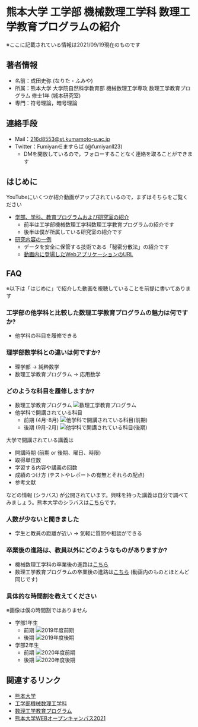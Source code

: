 # 熊本大学 工学部 機械数理工学科 数理工学教育プログラムの紹介

※ここに記載されている情報は2021/09/19現在のものです

## 著者情報

- 名前：成田史弥 (なりた・ふみや)
- 所属：熊本大学 大学院自然科学教育部 機械数理工学専攻 数理工学教育プログラム 修士1年 (城本研究室)
- 専門：符号理論，暗号理論

## 連絡手段

- Mail：216d8553@st.kumamoto-u.ac.jp
- Twitter：Fumiyan∈ますらば (@fumiyanll23)
  - DMを開放しているので，フォローすることなく連絡を取ることができます

## はじめに

YouTubeにいくつか紹介動画がアップされているので，まずはそちらをご覧ください

- [学部、学科、教育プログラムおよび研究室の紹介](https://www.youtube.com/watch?v=f2Jc-coXpVM&list=PLGr7stfmmGK7Ey-t3BFDSusb6HhMTOkfB&index=11)
  - 前半は工学部機械数理工学科数理工学教育プログラムの紹介です
  - 後半は僕が所属している研究室の紹介です
- [研究内容の一例](https://www.youtube.com/watch?v=WUMJwg6WhRI&list=PLGr7stfmmGK7Ey-t3BFDSusb6HhMTOkfB&index=7)
  - データを安全に保管する技術である「秘密分散法」の紹介です
  - [動画内に登場したWebアプリケーションのURL](https://shiromol301.github.io/ssss-demo/sharing)

## FAQ

※以下は「はじめに」で紹介した動画を視聴していることを前提に書いてあります

### 工学部の他学科と比較した数理工学教育プログラムの魅力は何ですか?

- 他学科の科目を履修できる

### 理学部数学科との違いは何ですか?

- 理学部 -> 純粋数学
- 数理工学教育プログラム -> 応用数学

### どのような科目を履修しますか?

- 数理工学教育プログラム
![数理工学教育プログラム](./img/curriculum.jpg)
- 他学科で開講されている科目
  - 前期 (4月-8月)
  ![他学科で開講されている科目(前期)](./img/2020-spring_math-eng.jpg)
  - 後期 (9月-2月)
  ![他学科で開講されている科目(後期)](./img/2020-fall_math-eng.jpg)

大学で開講されている講義は

- 開講時期 (前期 or 後期、曜日、時限)
- 取得単位数
- 学習する内容や講義の回数
- 成績のつけ方 (テストやレポートの有無とそれらの配点)
- 参考文献

などの情報 (シラバス) が公開されています。興味を持った講義は自分で調べてみましょう。熊本大学のシラバスは[こちら](http://syllabus.kumamoto-u.ac.jp/index.html?locale=ja)です。

### 人数が少ないと聞きました

- 学生と教員の距離が近い -> 気軽に質問や相談ができる

### 卒業後の進路は、教員以外にどのようなものがありますか?

- 機械数理工学科の卒業後の進路は[こちら](https://www.eng.kumamoto-u.ac.jp/department/dept2/dept2-4/)
- 数理工学教育プログラムの卒業後の進路は[こちら](https://srik.kumamoto-u.ac.jp/course) (動画内のものとほとんど同じです)

### 具体的な時間割を教えてください

※画像は僕の時間割ではありません

- 学部1年生
  - 前期
  ![2019年度前期](./img/2019-spring.png)
  - 後期
  ![2019年度後期](./img/2019-fall.png)
- 学部2年生
  - 前期
  ![2020年度前期](./img/2020-spring.png)
  - 後期
  ![2020年度後期](./img/2020-fall.png)

## 関連するリンク

- [熊本大学](https://www.kumamoto-u.ac.jp/)
- [工学部機械数理工学科](https://www.eng.kumamoto-u.ac.jp/department/dept2/)
- [数理工学教育プログラム](https://srik.kumamoto-u.ac.jp/)
- [熊本大学WEBオープンキャンパス2021](https://www.kumamoto-u.ac.jp/opencampus/)
